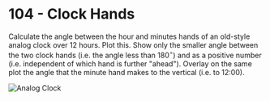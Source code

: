 # 104 - Clock Hands

Calculate the angle between the hour and minutes hands of an old-style analog clock over 12 hours. Plot this. Show only the smaller angle between the two clock hands 
(i.e. the angle less than $180^\circ$) and as a positive number (i.e. independent
of which hand is further "ahead"). Overlay on the same plot the angle that the minute hand makes to the vertical (i.e.
to 12:00).

![Analog Clock](../assets/analog-clock-milky-way.png)
